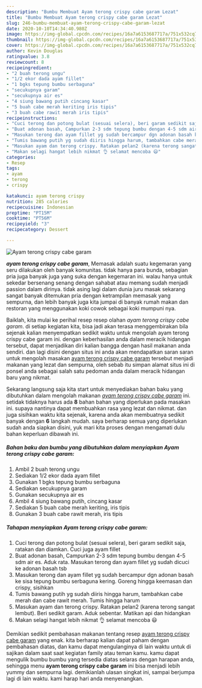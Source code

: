 ```yaml
---
description: "Bumbu Membuat Ayam terong crispy cabe garam Lezat"
title: "Bumbu Membuat Ayam terong crispy cabe garam Lezat"
slug: 246-bumbu-membuat-ayam-terong-crispy-cabe-garam-lezat
date: 2020-10-10T14:34:40.980Z
image: https://img-global.cpcdn.com/recipes/16a7a6153687717a/751x532cq70/ayam-terong-crispy-cabe-garam-foto-resep-utama.jpg
thumbnail: https://img-global.cpcdn.com/recipes/16a7a6153687717a/751x532cq70/ayam-terong-crispy-cabe-garam-foto-resep-utama.jpg
cover: https://img-global.cpcdn.com/recipes/16a7a6153687717a/751x532cq70/ayam-terong-crispy-cabe-garam-foto-resep-utama.jpg
author: Kevin Douglas
ratingvalue: 3.8
reviewcount: 8
recipeingredient:
- "2 buah terong ungu"
- "1/2 ekor dada ayam fillet"
- "1 bgks tepung bumbu serbaguna"
- "secukupnya garam"
- "secukupnya air es"
- "4 siung bawang putih cincang kasar"
- "5 buah cabe merah keriting iris tipis"
- "3 buah cabe rawit merah iris tipis"
recipeinstructions:
- "Cuci terong dan potong bulat (sesuai selera), beri garam sedikit saja, ratakan dan diamkan. Cuci juga ayam fillet"
- "Buat adonan basah, Campurkan 2-3 sdm tepung bumbu dengan 4-5 sdm air es. Aduk rata. Masukan terong dan ayam fillet yg sudah dicuci ke adonan basah tsb"
- "Masukan terong dan ayam fillet yg sudah bercampur dgn adonan basah ke sisa tepung bumbu serbaguna kering. Goreng hingga keemasan dan crispy, sisihkan"
- "Tumis bawang putih yg sudah diiris hingga harum, tambahkan cabe merah dan cabe rawit merah. Tumis hingga harum"
- "Masukan ayam dan terong crispy. Ratakan pelan2 (karena terong sangat lembut). Beri sedikit garam. Aduk sebentar. Matikan api dan hidangkan"
- "Makan selagi hangat lebih nikmat 👌 selamat mencoba 😃"
categories:
- Resep
tags:
- ayam
- terong
- crispy

katakunci: ayam terong crispy 
nutrition: 285 calories
recipecuisine: Indonesian
preptime: "PT15M"
cooktime: "PT56M"
recipeyield: "3"
recipecategory: Dessert

---
```



![Ayam terong crispy cabe garam](https://img-global.cpcdn.com/recipes/16a7a6153687717a/751x532cq70/ayam-terong-crispy-cabe-garam-foto-resep-utama.jpg)

<b><i>ayam terong crispy cabe garam</i></b>, Memasak adalah suatu kegemaran yang seru dilakukan oleh banyak komunitas. tidak hanya para bunda, sebagian pria juga banyak juga yang suka dengan kegemaran ini. walau hanya untuk sekedar bersenang senang dengan sahabat atau memang sudah menjadi passion dalam dirinya. tidak asing lagi dalam dunia juru masak sekarang sangat banyak ditemukan pria dengan ketrampilan memasak yang sempurna, dan lebih banyak juga kita jumpai di banyak rumah makan dan restoran yang menggunakan koki cowok sebagai koki mumpuni nya.

Baiklah, kita mulai ke perihal resep resep olahan <i>ayam terong crispy cabe garam</i>. di setiap kegiatan kita, bisa jadi akan terasa menggembirakan bila sejenak kalian menyempatkan sedikit waktu untuk mengolah ayam terong crispy cabe garam ini. dengan keberhasilan anda dalam meracik hidangan tersebut, dapat menjadikan diri kalian bangga dengan hasil makanan anda sendiri. dan lagi disini dengan situs ini anda akan mendapatkan saran saran untuk mengolah masakan <u>ayam terong crispy cabe garam</u> tersebut menjadi makanan yang lezat dan sempurna, oleh sebab itu simpan alamat situs ini di ponsel anda sebagai salah satu pedoman anda dalam meracik hidangan baru yang nikmat.




Sekarang langsung saja kita start untuk menyediakan bahan baku yang dibutuhkan dalam mengolah makanan <u><i>ayam terong crispy cabe garam</i></u> ini. setidak tidaknya harus ada <b>8</b> bahan bahan yang diperlukan pada masakan ini. supaya nantinya dapat membuahkan rasa yang lezat dan nikmat. dan juga sisihkan waktu kita sejenak, karena anda akan membuatnya sedikit banyak dengan <b>6</b> langkah mudah. saya berharap semua yang diperlukan sudah anda siapkan disini, yuk mari kita proses dengan mengamati dulu bahan keperluan dibawah ini.

<!--inarticleads1-->

##### Bahan baku dan bumbu yang dibutuhkan dalam menyiapkan Ayam terong crispy cabe garam:

1. Ambil 2 buah terong ungu
1. Sediakan 1/2 ekor dada ayam fillet
1. Gunakan 1 bgks tepung bumbu serbaguna
1. Sediakan secukupnya garam
1. Gunakan secukupnya air es
1. Ambil 4 siung bawang putih, cincang kasar
1. Sediakan 5 buah cabe merah keriting, iris tipis
1. Gunakan 3 buah cabe rawit merah, iris tipis




<!--inarticleads2-->

##### Tahapan menyiapkan Ayam terong crispy cabe garam:

1. Cuci terong dan potong bulat (sesuai selera), beri garam sedikit saja, ratakan dan diamkan. Cuci juga ayam fillet
1. Buat adonan basah, Campurkan 2-3 sdm tepung bumbu dengan 4-5 sdm air es. Aduk rata. Masukan terong dan ayam fillet yg sudah dicuci ke adonan basah tsb
1. Masukan terong dan ayam fillet yg sudah bercampur dgn adonan basah ke sisa tepung bumbu serbaguna kering. Goreng hingga keemasan dan crispy, sisihkan
1. Tumis bawang putih yg sudah diiris hingga harum, tambahkan cabe merah dan cabe rawit merah. Tumis hingga harum
1. Masukan ayam dan terong crispy. Ratakan pelan2 (karena terong sangat lembut). Beri sedikit garam. Aduk sebentar. Matikan api dan hidangkan
1. Makan selagi hangat lebih nikmat 👌 selamat mencoba 😃




Demikian sedikit pembahasan makanan tentang resep <u>ayam terong crispy cabe garam</u> yang enak. kita berharap kalian dapat paham dengan pembahasan diatas, dan kamu dapat mengulanginya di lain waktu untuk di sajikan dalam saat saat kegiatan family atau teman kamu. kamu dapat mengulik bumbu bumbu yang tersedia diatas selaras dengan harapan anda, sehingga menu <b>ayam terong crispy cabe garam</b> ini bisa menjadi lebih yummy dan sempurna lagi. demikianlah ulasan singkat ini, sampai berjumpa lagi di lain waktu. kami harap hari anda menyenangkan.
